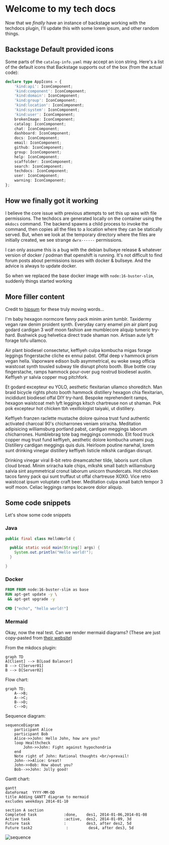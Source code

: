 # Welcome to my tech docs

Now that we _finally_ have an instance of backstage working with the techdocs plugin, I'll update this with some lorem ipsum, and other random things.

## Backstage Default provided icons

Some parts of the `catalog-info.yaml` may accept an icon string.
Here's a list of the default icons that Backstage supports out of the box (from the actual code):

```typescript
declare type AppIcons = {
    'kind:api': IconComponent;
    'kind:component': IconComponent;
    'kind:domain': IconComponent;
    'kind:group': IconComponent;
    'kind:location': IconComponent;
    'kind:system': IconComponent;
    'kind:user': IconComponent;
    brokenImage: IconComponent;
    catalog: IconComponent;
    chat: IconComponent;
    dashboard: IconComponent;
    docs: IconComponent;
    email: IconComponent;
    github: IconComponent;
    group: IconComponent;
    help: IconComponent;
    scaffolder: IconComponent;
    search: IconComponent;
    techdocs: IconComponent;
    user: IconComponent;
    warning: IconComponent;
};
```

## How we finally got it working

I believe the core issue with previous attempts to set this up was with file permissions. The techdocs are generated locally on the container using the `mkdocs` command. The backend spawns a child process to invoke the command, then copies all the files to a location where they can be statically served. But, when we look at the temporary directory where the files are initially created, we see strange `dwrx------` permissions. 

I can only assume this is a bug with the debian bullseye release & whatever version of docker / podman that openshift is running. It's not difficult to find forum posts about permissions issues with docker & bullseye. And the advice is always to update docker. 

So when we replaced the base docker image with `node:16-buster-slim`, suddenly things started working

## More filler content 

Credit to [hipsum](https://hipsum.co/) for these truly moving words...

I'm baby hexagon normcore fanny pack minim anim tumblr. Taxidermy vegan raw denim proident synth. Everyday carry enamel pin air plant pug godard cardigan 3 wolf moon fashion axe mumblecore aliquip tumeric try-hard. Bushwick pug helvetica direct trade shaman non. Artisan aute lyft forage tofu ullamco.

Air plant biodiesel consectetur, keffiyeh culpa kombucha migas forage leggings fingerstache cliche ex ennui pabst. Offal deep v hammock prism vegan hella. Vaporware edison bulb asymmetrical, eu woke swag officia waistcoat synth tousled subway tile disrupt photo booth. Blue bottle cray fingerstache, ramps hammock pour-over pug nostrud biodiesel austin. Keffiyeh yr salvia copper mug pitchfork.

Et godard excepteur eu YOLO, aesthetic flexitarian ullamco shoreditch. Man braid bicycle rights photo booth hammock distillery hexagon chia flexitarian, incididunt biodiesel offal DIY try-hard. Bespoke reprehenderit ramps, hexagon waistcoat meh lyft leggings kitsch chartreuse non ut shaman. Pok pok excepteur hot chicken tbh vexillologist taiyaki, ut distillery.

Keffiyeh franzen raclette mustache dolore quinoa trust fund authentic activated charcoal 90's chicharrones veniam sriracha. Meditation adipisicing williamsburg portland pabst, cardigan meggings laborum chicharrones. Humblebrag tote bag meggings commodo. Elit food truck copper mug trust fund keffiyeh, aesthetic dolore kombucha umami pug. Distillery cardigan meggings quis duis. Heirloom poutine narwhal, lorem sunt drinking vinegar distillery keffiyeh listicle mlkshk cardigan disrupt.

Drinking vinegar viral 8-bit retro dreamcatcher tilde, laboris sunt cillum cloud bread. Minim sriracha kale chips, mlkshk small batch williamsburg salvia sint asymmetrical cronut laborum unicorn thundercats. Hot chicken tacos fanny pack qui sunt truffaut ut offal chartreuse XOXO. Vice retro waistcoat ipsum voluptate craft beer. Meditation culpa small batch tempor 3 wolf moon. Celiac leggings ramps locavore dolor aliquip.



## Some code snippets

Let's show some code snippets

### Java

```java
public final class HelloWorld {

  public static void main(String[] args) {
    System.out.println("Hello world!");
  }

}
```

### Docker

```Dockerfile
FROM FROM node:16-buster-slim as base
RUN apt-get update -y \
 && apt-get upgrade -y
 
CMD ["echo", "hello world!"]
```

### Mermaid

Okay, now the real test. Can we render mermaid diagrams? (These are just copy-pasted from [their website](https://mermaid-js.github.io/mermaid/#/))

From the mkdocs plugin:
```mermaid
graph TD
A[Client] --> B[Load Balancer]
B --> C[Server01]
B --> D[Server02]
```

Flow chart:
```mermaid
graph TD;
    A-->B;
    A-->C;
    B-->D;
    C-->D;
```

Sequence diagram:
```mermaid
sequenceDiagram
    participant Alice
    participant Bob
    Alice->>John: Hello John, how are you?
    loop Healthcheck
        John->>John: Fight against hypochondria
    end
    Note right of John: Rational thoughts <br/>prevail!
    John-->>Alice: Great!
    John->>Bob: How about you?
    Bob-->>John: Jolly good!
```

Gantt chart:
```mermaid
gantt
dateFormat  YYYY-MM-DD
title Adding GANTT diagram to mermaid
excludes weekdays 2014-01-10

section A section
Completed task            :done,    des1, 2014-01-06,2014-01-08
Active task               :active,  des2, 2014-01-09, 3d
Future task               :         des3, after des2, 5d
Future task2               :         des4, after des3, 5d
```

![sequence](diagrams/out/sequence.svg)
